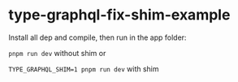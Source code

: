 # type-graphql-fix-shim-example

Install all dep and compile, then run in the app folder:

`pnpm run dev` without shim or

`TYPE_GRAPHQL_SHIM=1 pnpm run dev` with shim
